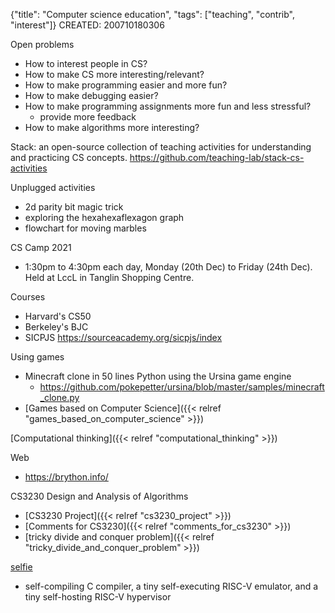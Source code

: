 {"title": "Computer science education", "tags": ["teaching", "contrib", "interest"]}
CREATED: 200710180306

Open problems
* How to interest people in CS?
* How to make CS more interesting/relevant?
* How to make programming easier and more fun?
* How to make debugging easier?
* How to make programming assignments more fun and less stressful?
  * provide more feedback
* How to make algorithms more interesting?

Stack: an open-source collection of teaching activities for understanding and practicing CS concepts.
https://github.com/teaching-lab/stack-cs-activities

Unplugged activities
* 2d parity bit magic trick
* exploring the hexahexaflexagon graph
* flowchart for moving marbles

CS Camp 2021
* 1:30pm to 4:30pm each day, Monday (20th Dec) to Friday (24th Dec). Held at LccL in Tanglin Shopping Centre.

Courses
* Harvard's CS50
* Berkeley's BJC
* SICPJS https://sourceacademy.org/sicpjs/index

Using games
* Minecraft clone in 50 lines Python using the Ursina game engine
  * https://github.com/pokepetter/ursina/blob/master/samples/minecraft_clone.py
* [Games based on Computer Science]({{< relref "games_based_on_computer_science" >}})

[Computational thinking]({{< relref "computational_thinking" >}})

Web
* https://brython.info/

CS3230 Design and Analysis of Algorithms
* [CS3230 Project]({{< relref "cs3230_project" >}})
* [Comments for CS3230]({{< relref "comments_for_cs3230" >}})
* [tricky divide and conquer problem]({{< relref "tricky_divide_and_conquer_problem" >}})

[selfie](http://selfie.cs.uni-salzburg.at/)
* self-compiling C compiler, a tiny self-executing RISC-V emulator, and a tiny self-hosting RISC-V hypervisor

